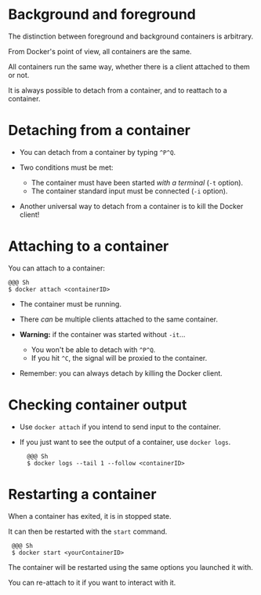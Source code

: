 <!SLIDE>
# Background and foreground

The distinction between foreground and background containers is arbitrary.

From Docker's point of view, all containers are the same.

All containers run the same way, whether there is a client attached to them or not.

It is always possible to detach from a container, and to reattach to a container.

<!SLIDE>
# Detaching from a container

* You can detach from a container by typing `^P^Q`.
* Two conditions must be met:

  * The container must have been started *with a terminal* (`-t` option).
  * The container standard input must be connected (`-i` option).

* Another universal way to detach from a container is to kill the Docker client!

<!SLIDE>
# Attaching to a container

You can attach to a container:

    @@@ Sh
    $ docker attach <containerID>

* The container must be running.
* There *can* be multiple clients attached to the same container.
* **Warning:** if the container was started without `-it`...

  * You won't be able to detach with `^P^Q`.
  * If you hit `^C`, the signal will be proxied to the container.

* Remember: you can always detach by killing the Docker client.

<!SLIDE>
# Checking container output

* Use `docker attach` if you intend to send input to the container.
* If you just want to see the output of a container, use `docker logs`.

        @@@ Sh
        $ docker logs --tail 1 --follow <containerID>

<!SLIDE>
# Restarting a container

When a container has exited, it is in stopped state.

It can then be restarted with the `start` command.

     @@@ Sh
     $ docker start <yourContainerID>

The container will be restarted using the same options you launched it
with.

You can re-attach to it if you want to interact with it.
